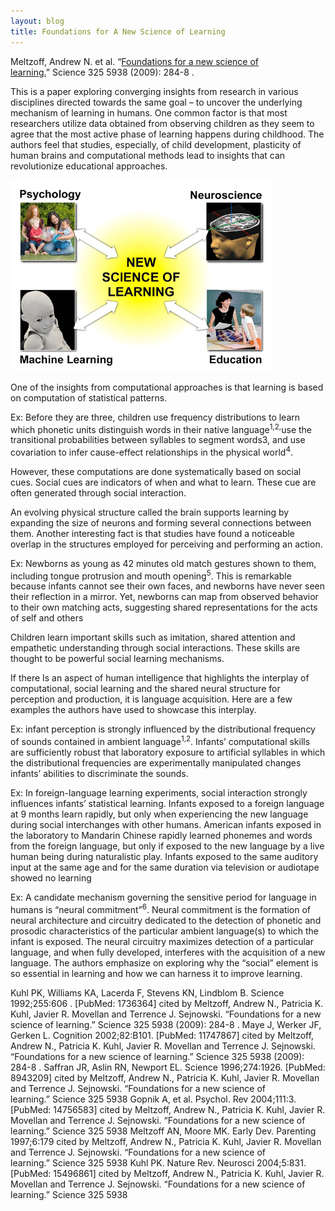 ```yaml
---
layout: blog
title: Foundations for A New Science of Learning
---
```


Meltzoff, Andrew N. et al. “[Foundations for a new science of learning.](https://www.semanticscholar.org/paper/Foundations-for-a-new-science-of-learning.-Meltzoff-Kuhl/bab710afa6f2b36d161571fe48467efd80e3d0ad)” Science 325 5938 (2009): 284-8 .

This is a paper exploring converging insights from research in various disciplines directed towards the same goal – to uncover the underlying mechanism of learning in humans. One common factor is that most researchers utilize data obtained from observing children as they seem to agree that the most active phase of learning happens during childhood. The authors feel that studies, especially, of child development, plasticity of human brains and computational methods lead to insights that can revolutionize educational approaches.

![](foundations-of-new-learning-science-summary/1.png)

One of the insights from computational approaches is that learning is based on computation of statistical patterns.

Ex: Before they are three, children use frequency distributions to learn which phonetic units distinguish words in their native language<sup>1,2,</sup>use the transitional probabilities between syllables to segment words3, and use covariation to infer cause-effect relationships in the physical world<sup>4</sup>.

However, these computations are done systematically based on social cues. Social cues are indicators of when and what to learn. These cue are often generated through social interaction.

An evolving physical structure called the brain supports learning by expanding the size of neurons and forming several connections between them. Another interesting fact is that studies have found a noticeable overlap in the structures employed for perceiving and performing an action.

Ex: Newborns as young as 42 minutes old match gestures shown to them, including tongue protrusion and mouth opening<sup>5</sup>. This is remarkable because infants cannot see their own faces, and newborns have never seen their reflection in a mirror. Yet, newborns can map from observed behavior to their own matching acts, suggesting shared representations for the acts of self and others

Children learn important skills such as imitation, shared attention and empathetic understanding through social interactions. These skills are thought to be powerful social learning mechanisms.

If there Is an aspect of human intelligence that highlights the interplay of computational, social learning and the shared neural structure for perception and production, it is language acquisition.
Here are a few examples the authors have used to showcase this interplay.

Ex: infant perception is strongly influenced by the distributional frequency of sounds contained in ambient language<sup>1,2</sup>. Infants’ computational skills are sufficiently robust that laboratory exposure to artificial syllables in which the distributional frequencies are experimentally manipulated changes infants’ abilities to discriminate the sounds.

Ex: In foreign-language learning experiments, social interaction strongly influences infants’ statistical learning. Infants exposed to a foreign language at 9 months learn rapidly, but only when experiencing the new language during social interchanges with other humans. American infants exposed in the laboratory to Mandarin Chinese rapidly learned phonemes and words from the foreign language, but only if exposed to the new language by a live human being during naturalistic play. Infants exposed to the same auditory input at the same age and for the same duration via television or audiotape showed no learning

Ex: A candidate mechanism governing the sensitive period for language in humans is “neural commitment”<sup>6</sup>. Neural commitment is the formation of neural architecture and circuitry dedicated to the detection of phonetic and prosodic characteristics of the particular ambient language(s) to which the infant is exposed. The neural circuitry maximizes detection of a particular language, and when fully developed, interferes with the acquisition of a new language.
The authors emphasize on exploring why the “social” element is so essential in learning and how we can harness it to improve learning.

Kuhl PK, Williams KA, Lacerda F, Stevens KN, Lindblom B. Science 1992;255:606 . [PubMed: 1736364] cited by Meltzoff, Andrew N., Patricia K. Kuhl, Javier R. Movellan and Terrence J. Sejnowski. “Foundations for a new science of learning.” Science 325 5938 (2009): 284-8 .
Maye J, Werker JF, Gerken L. Cognition 2002;82:B101. [PubMed: 11747867] cited by Meltzoff, Andrew N., Patricia K. Kuhl, Javier R. Movellan and Terrence J. Sejnowski. “Foundations for a new science of learning.” Science 325 5938 (2009): 284-8 .
Saffran JR, Aslin RN, Newport EL. Science 1996;274:1926. [PubMed: 8943209] cited by Meltzoff, Andrew N., Patricia K. Kuhl, Javier R. Movellan and Terrence J. Sejnowski. “Foundations for a new science of learning.” Science 325 5938
Gopnik A, et al. Psychol. Rev 2004;111:3. [PubMed: 14756583] cited by Meltzoff, Andrew N., Patricia K. Kuhl, Javier R. Movellan and Terrence J. Sejnowski. “Foundations for a new science of learning.” Science 325 5938
Meltzoff AN, Moore MK. Early Dev. Parenting 1997;6:179 cited by Meltzoff, Andrew N., Patricia K. Kuhl, Javier R. Movellan and Terrence J. Sejnowski. “Foundations for a new science of learning.” Science 325 5938
Kuhl PK. Nature Rev. Neurosci 2004;5:831. [PubMed: 15496861] cited by Meltzoff, Andrew N., Patricia K. Kuhl, Javier R. Movellan and Terrence J. Sejnowski. “Foundations for a new science of learning.” Science 325 5938

<!-- foundations-of-new-learning-science-summary -->
